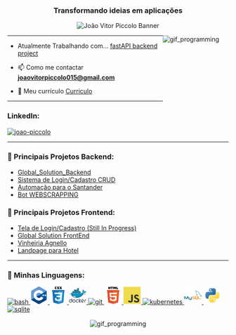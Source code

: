 <h3 align="center">Transformando ideias em aplicações</h3>

<p align="center">
  <img src="https://files.catbox.moe/k8phvg.png" alt="João Vitor Piccolo Banner" />
</p>

<img align='right' alt='gif_programming' src="https://user-images.githubusercontent.com/74038190/212284087-bbe7e430-757e-4901-90bf-4cd2ce3e1852.gif" height="150" width="150">

---

- Atualmente Trabalhando com... [fastAPI backend project](https://github.com/Joao-Vitor-Piccolo/fastAPI_backend_project)

- 📫 Como me contactar **joaovitorpiccolo015@gmail.com**

- 📄 Meu currículo [Curriculo](https://files.catbox.moe/cop428.pdf)

---

<h3 align="left">LinkedIn:</h3>
<p align="left">
<a href="https://linkedin.com/in/joao-piccolo/" target="blank"><img align="center" src="https://raw.githubusercontent.com/rahuldkjain/github-profile-readme-generator/master/src/images/icons/Social/linked-in-alt.svg" alt="joao-piccolo" height="30" width="40" /></a>
</p>

---

<h3 align="left">🚀 Principais Projetos Backend:</h3>
<ul>
  <li><a href="https://github.com/Aegis-Pluvial/gs_backend/blob/main/README.md">Global_Solution_Backend</a></li>
  <li><a href="https://github.com/Joao-Vitor-Piccolo/fastAPI_backend_project">Sistema de Login/Cadastro CRUD</a></li>
  <li><a href="https://github.com/Joao-Vitor-Piccolo/projeto_Automacao_v2">Automação para o Santander</a></li>
  <li><a href="https://github.com/Joao-Vitor-Piccolo/webscrappingBot_v2">Bot WEBSCRAPPING</a></li>
</ul>

<h3 align="left">🎨 Principais Projetos Frontend:</h3>
<ul>
  <li><a href="https://joao-vitor-piccolo.github.io/frontend_site_template_cidade/">Tela de Login/Cadastro (Still In Progress)</a></li>
  <li><a href="https://aegis-pluvial.github.io/gs-front/">Global Solution FrontEnd</a></li>
  <li><a href="https://front-end-vinharia-agnello.github.io/projeto-vinheria-front/">Vinheiria Agnello</a></li>
  <li><a href="https://joao-vitor-piccolo.github.io/hotel_template/">Landpage para Hotel</a></li>
</ul>

---

<h3 align="left">🧠 Minhas Linguagens:</h3>
<p align="left"> 
  <a href="https://www.gnu.org/software/bash/" target="_blank" rel="noreferrer"> <img src="https://www.vectorlogo.zone/logos/gnu_bash/gnu_bash-icon.svg" alt="bash" width="40" height="40"/> </a> 
  <a href="https://www.w3schools.com/cpp/" target="_blank" rel="noreferrer"> <img src="https://raw.githubusercontent.com/devicons/devicon/master/icons/cplusplus/cplusplus-original.svg" alt="cplusplus" width="40" height="40"/> </a> 
  <a href="https://www.w3schools.com/css/" target="_blank" rel="noreferrer"> <img src="https://raw.githubusercontent.com/devicons/devicon/master/icons/css3/css3-original-wordmark.svg" alt="css3" width="40" height="40"/> </a> 
  <a href="https://www.docker.com/" target="_blank" rel="noreferrer"> <img src="https://raw.githubusercontent.com/devicons/devicon/master/icons/docker/docker-original-wordmark.svg" alt="docker" width="40" height="40"/> </a> 
  <a href="https://git-scm.com/" target="_blank" rel="noreferrer"> <img src="https://www.vectorlogo.zone/logos/git-scm/git-scm-icon.svg" alt="git" width="40" height="40"/> </a> 
  <a href="https://www.w3.org/html/" target="_blank" rel="noreferrer"> <img src="https://raw.githubusercontent.com/devicons/devicon/master/icons/html5/html5-original-wordmark.svg" alt="html5" width="40" height="40"/> </a> 
  <a href="https://developer.mozilla.org/en-US/docs/Web/JavaScript" target="_blank" rel="noreferrer"> <img src="https://raw.githubusercontent.com/devicons/devicon/master/icons/javascript/javascript-original.svg" alt="javascript" width="40" height="40"/> </a> 
  <a href="https://kubernetes.io" target="_blank" rel="noreferrer"> <img src="https://www.vectorlogo.zone/logos/kubernetes/kubernetes-icon.svg" alt="kubernetes" width="40" height="40"/> </a> 
  <a href="https://www.mysql.com/" target="_blank" rel="noreferrer"> <img src="https://raw.githubusercontent.com/devicons/devicon/master/icons/mysql/mysql-original-wordmark.svg" alt="mysql" width="40" height="40"/> </a> 
  <a href="https://www.python.org" target="_blank" rel="noreferrer"> <img src="https://raw.githubusercontent.com/devicons/devicon/master/icons/python/python-original.svg" alt="python" width="40" height="40"/> </a> 
  <a href="https://www.sqlite.org/" target="_blank" rel="noreferrer"> <img src="https://www.vectorlogo.zone/logos/sqlite/sqlite-icon.svg" alt="sqlite" width="40" height="40"/> </a> 
</p>

<p align="center">
  <img align='center' alt='gif_programming' src="https://files.catbox.moe/upu9su.svg">
</p>

